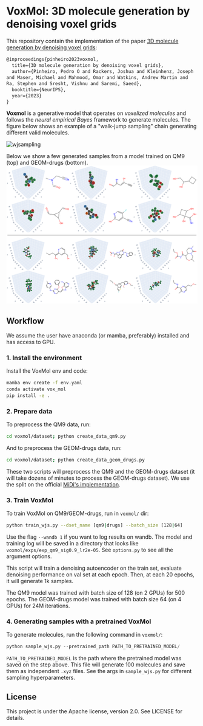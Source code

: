 # VoxMol: 3D molecule generation by denoising voxel grids
This repository contain the implementation of the paper [3D molecule generation by denoising voxel grids](https://arxiv.org/abs/2306.07473):
```
@inproceedings{pinheiro2023voxmol,
  title={3D molecule generation by denoising voxel grids},
  author={Pinheiro, Pedro O and Rackers, Joshua and Kleinhenz, Joseph and Maser, Michael and Mahmood, Omar and Watkins, Andrew Martin and Ra, Stephen and Sresht, Vishnu and Saremi, Saeed},
  booktitle={NeurIPS},
  year={2023}
}
```
**Voxmol** is a generative model that operates on _voxelized molecules_ and follows the _neural empirical Bayes_ framework to generate molecules. The figure below shows an example of a "walk-jump sampling" chain generating different valid molecules.

![wjsampling](figures/wjsampling.png)

Below we show a few generated samples from a model trained on QM9 (top) and GEOM-drugs (bottom).
![wjsampling](figures/samples.png)


## Workflow
We assume the user have anaconda (or mamba, preferably) installed and has access to GPU.

### 1. Install the environment
Install the VoxMol env and code:
```bash
mamba env create -f env.yaml
conda activate vox_mol
pip install -e .
```
### 2. Prepare data
To preprocess the QM9 data, run:
```bash
cd voxmol/dataset; python create_data_qm9.py
```

And to preprocess the GEOM-drugs data, run:
```bash
cd voxmol/dataset; python create_data_geom_drugs.py
```

These two scripts will preprocess the QM9 and the GEOM-drugs dataset (it will take dozens of minutes to process the GEOM-drugs dataset). We use the split on the official [MiDi's implementation](https://github.com/cvignac/MiDi).

### 3. Train VoxMol
To train VoxMol on QM9/GEOM-drugs, run in `voxmol/` dir:
```bash
python train_wjs.py --dset_name [qm9|drugs] --batch_size [128|64]
```
Use the flag `--wandb 1` if you want to log results on
wandb. The model and training log will be saved in a directory that looks like `voxmol/exps/exp_qm9_sig0.9_lr2e-05`. See `options.py` to see all the argument options.

This script will train a denoising autoencoder on the train set, evaluate denoising performance on val set at each epoch. Then, at each 20 epochs, it will generate 1k samples.

The QM9 model was trained with batch size of 128 (on 2 GPUs) for 500 epochs. The GEOM-drugs model was trained with batch size 64 (on 4 GPUs) for 24M iterations.

### 4. Generating samples with a pretrained VoxMol
To generate molecules, run the following command in `voxmol/`:
```python
python sample_wjs.py --pretrained_path PATH_TO_PRETRAINED_MODEL/
```
`PATH_TO_PRETRAINED_MODEL` is the path where the pretrained model was saved on the step above. This file will generate 100 molecules and save them as independent `.xyz` files. See the args in `sample_wjs.py` for different sampling hyperparameters.

## License
This project is under the Apache license, version 2.0. See LICENSE for details.
